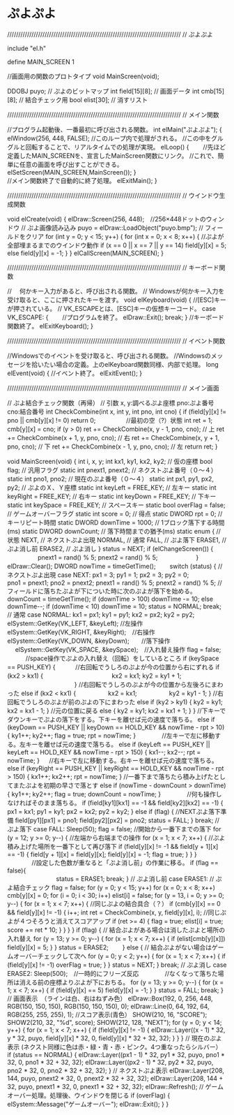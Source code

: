 # ぷよぷよ

///////////////////////////////////////////////////////////////////////////////
//	ぷよぷよ

include "el.h"

define MAIN_SCREEN 1

//画面用の関数のプロトタイプ
void MainScreen(void);

DDOBJ puyo;				// ぷよのビットマップ
int field[15][8];		// 画面データ
int cmb[15][8];			// 結合チェック用
bool elist[30];			// 消すリスト

///////////////////////////////////////////////////////////////////////////////
//	メイン関数

//プログラム起動後、一番最初に呼び出される関数。
int elMain("ぷよぷよ");
{
	elWindow(256, 448, FALSE);
	//このループ内で処理がされる。
	//この中をグルグルと回転することで、リアルタイムでの処理が実現。
	elLoop()
	{
　　//先ほど定義したMAIN_SCREENを、宣言したMainScreen関数にリンク。
	//これで、簡単に任意の画面を呼び出すことができる。
		elSetScreen(MAIN_SCREEN,MainScreen());
	}	
	//メイン関数終了で自動的に終了処理。
	elExitMain();
}

///////////////////////////////////////////////////////////////////////////////
//	ウインドウ生成関数

void elCreate(void)
{
	elDraw::Screen(256, 448);　//256×448ドットのウィンドウ
	// ぷよ画像読み込み
	puyo = elDraw::LoadObject("puyo.bmp");
	// フィールドをクリア
	for (int y = 0; y < 15; y++) {
		for (int x = 0; x < 8; x++) {
    //ぷよが全部埋まるまでのウインドウ動作
			if (x == 0 || x == 7 || y == 14) field[y][x] = 5;
			else field[y][x] = -1;
		}
	}
	elCallScreen(MAIN_SCREEN);
}

///////////////////////////////////////////////////////////////////////////////
//	キーボード関数

// 　何かキー入力があると、呼び出される関数。
// Windowsが何かキー入力を受け取ると、ここに押されたキーを渡す。
void elKeyboard(void)
{
	//[ESC]キーが押されている。
	// VK_ESCAPEとは、[ESC]キーの仮想キーコード。
case VK_ESCAPE:
	{
　　//プログラムを終了。
		elDraw::Exit();
		break;
	}
  //キーボード関数終了。
	elExitKeyboard();
}

///////////////////////////////////////////////////////////////////////////////
//	イベント関数

//Windowsでのイベントを受け取ると、呼び出される関数。
//Windowsのメッセージを拾いたい場合の定義。上のelKeyboard関数同様、内部で処理。
long elEvent(void)
{
//イベント終了。
	elExitEvent();
}

///////////////////////////////////////////////////////////////////////////////
//	メイン画面

// ぷよ結合チェック関数（再帰）
// 引数 x, y:調べるぷよ座標 pno:ぷよ番号 cno:結合番号
int CheckCombine(int x, int y, int pno, int cno)
{
	if (field[y][x] != pno || cmb[y][x] != 0) return 0;　　　　　//最初の空（?）状態
	int ret = 1;
	cmb[y][x] = cno;
	if (y > 0) ret += CheckCombine(x, y - 1, pno, cno);		// 上
	ret += CheckCombine(x + 1, y, pno, cno);		         // 右
	ret += CheckCombine(x, y + 1, pno, cno);			// 下
	ret += CheckCombine(x - 1, y, pno, cno);			// 左
	return ret;
}

void MainScreen(void)
{
	int i, x, y;
	int kx1, ky1, kx2, ky2;			// 仮の座標
	bool flag;						// 汎用フラグ
	static int pnext1, pnext2;		// ネクストぷよ番号（０～４）
	static int pno1, pno2;			// 現在のぷよ番号（０～４）
	static int px1, py1, px2, py2;	// ぷよのＸ、Ｙ座標
	static int keyLeft = FREE_KEY;	// 左キー
	static int keyRight = FREE_KEY;	// 右キー
	static int keyDown = FREE_KEY;	// 下キー
	static int keySpace = FREE_KEY;	// スペースキー
	static bool overFlag = false;	// ゲームオーバーフラグ
	static int score = 0;			// 得点
	static DWORD rpt = 0;			// キーリピート時間
	static DWORD downTime = 1000;	// 1ブロック落下する時間(ms)
	static DWORD downCount;			// 落下時間までの猶予(ms)
	static enum {					// 状態
		NEXT,						// ネクストぷよ出現
		NORMAL,						// 通常
		FALL,						// ぷよ落下
		ERASE1,						// ぷよ消し前
		ERASE2,						// ぷよ消し
	} status = NEXT;
	if (elChangeScreen()) {
　　　　　pnext1 = rand() % 5; pnext2 = rand() % 5;
　　　　　　}
	elDraw::Clear();
	DWORD nowTime = timeGetTime();　　
	switch (status) {
	// ネクストぷよ出現
	case NEXT:
		px1 = 3; py1 = 1; px2 = 3; py2 = 0;　　　　　　
		pno1 = pnext1; pno2 = pnext2;
		pnext1 = rand() % 5; pnext2 = rand() % 5;
	//フィールドに落ちたぷよが下についた時に次のぷよが落下を始める。
		downCount = timeGetTime();
		if (downTime > 100) downTime -= 10;
		else downTime--;
		if (downTime < 10) downTime = 10;
		status = NORMAL;
		break;
	// 通常
	case NORMAL:
		kx1 = px1; ky1 = py1;
		kx2 = px2; ky2 = py2;
		elSystem::GetKey(VK_LEFT, &keyLeft);    //左操作
		elSystem::GetKey(VK_RIGHT, &keyRight);　//右操作
		elSystem::GetKey(VK_DOWN, &keyDown);　　//落下操作
	　	elSystem::GetKey(VK_SPACE, &keySpace);　//入れ替え操作
		flag = false;
　　　//space操作でぷよの入れ替え（回転）をしているところ
		if (keySpace == PUSH_KEY) {
　　　//右回転でうしろのぷよが今の位置から右にずれる
			if (kx2 > kx1) {　
　　　　　　　　　　kx2 = kx1; 
		ky2 = ky1 + 1;
　　　　　　　　　　　}
	//右回転でうしろのぷよが今の位置から左後ろにまわった
			else if (kx2 < kx1) {　　　　
	　kx2 = kx1; 
　　　　　ky2 = ky1 - 1;
	}
    //右回転でうしろのぷよが前のぷよの下にまわった
			else if (ky2 > ky1) {
	ky2 = ky1; 
	kx2 = kx1 - 1;
	}
	//元の位置に戻る
			else {
	ky2 = ky1; 
	kx2 = kx1 + 1;
	}
		} 
	//下キーでダウンキーでぷよの落下をする。下キーを離せば元の速度で落ちる。
	else if (keyDown == PUSH_KEY || keyDown == HOLD_KEY && nowTime - rpt > 10) {
			ky1++; ky2++; flag = true; rpt = nowTime;
		} 
　　　　//左キーで左に移動する。左キーを離せば元の速度で落ちる。
	else if (keyLeft == PUSH_KEY || keyLeft == HOLD_KEY && nowTime - rpt > 150) {
			kx1--; kx2--; rpt = nowTime;
		} 
　	//右キーで左に移動する。右キーを離せば元の速度で落ちる。
	else if (keyRight == PUSH_KEY || keyRight == HOLD_KEY && nowTime - rpt > 150) {
			kx1++; kx2++; rpt = nowTime;
		} 
	//一番下まで落ちたら積み上げたとしてまたぷよを初期の早さで落とす
	else if (nowTime - downCount > downTime) {
			ky1++; ky2++; flag = true; downCount = nowTime;
		}
　　　　//何も操作しなければそのまま落ちる。
		if (field[ky1][kx1] == -1 && field[ky2][kx2] == -1) {
			px1 = kx1; py1 = ky1;
			px2 = kx2; py2 = ky2;
		} else if (flag) {
	//NEXTぷよ落下準備
			field[py1][px1] = pno1;
			field[py2][px2] = pno2;
			status = FALL;
		}
		break;
	// ぷよ落下
	case FALL:
		Sleep(50);
		flag = false;
	//開始から一番下までの落下
		for (y = 12; y >= 0; y--) {
	//左端から右端までの操作
			for (x = 1; x < 7; x++) {
        //ぷよ積み上げた場所を一番下として再び落下
				if (field[y][x] != -1 && field[y + 1][x] == -1) {
					field[y + 1][x] = field[y][x];
					field[y][x] = -1;
					flag = true;
				}
			}
		}
　　　　//設定した色数が重なると「ぷよ消し前」の作業に移る。
		if (flag == false){     
　　　　　　　　status = ERASE1;
		break;
}
	// ぷよ消し前
	case ERASE1:
		// ぷよ結合チェック
		flag = false;
		for (y = 0; y < 15; y++) for (x = 0; x < 8; x++) cmb[y][x] = 0;
		for (i = 0; i < 30; i++) elist[i] = false;
		for (y = 13, i = 0; y >= 0; y--) {
			for (x = 1; x < 7; x++) {
		//同じぷよの結合具合（？）
				if (cmb[y][x] == 0 && field[y][x] != -1) {
					i++;
					int ret = CheckCombine(x, y, field[y][x], i);
	                               //同じぷよが４つそろうと消えてスコアアップ
					if (ret >= 4) {
						flag = true;
						elist[i] = true;
						score += ret * 10;
					}
				}
			}
		}
		if (flag) {
			// 結合ぷよがある場合は消したぷよと場所の入れ替え
			for (y = 13; y >= 0; y--) {
				for (x = 1; x < 7; x++) {
					if (elist[cmb[y][x]]) field[y][x] = 5;
				}
			}
			status = ERASE2;　　
		} else {
			// 結合ぷよがない場合はゲームオーバーチェックして次へ
			for (y = 0; y < 2; y++) {
				for (x = 1; x < 7; x++) {
					if (field[y][x] != -1) overFlag = true;
				}
			}
			status = NEXT;
		}
		break;
	// ぷよ消し
	case ERASE2:
		Sleep(500);　//一時的にフリーズ反応
　　　　//なくなって落ちた場所は消える前の座標よりぷよが下におちる。
		for (y = 13; y >= 0; y--) {
			for (x = 1; x < 7; x++) {
				if (field[y][x] == 5) field[y][x] = -1;
			}
		}
		status = FALL;
		break;
	}
	// 画面表示　（ラインは白、右はねずみ色）
	elDraw::Box(192, 0, 256, 448, RGB(150, 150, 150), RGB(150, 150, 150), 0);
	elDraw::Line(0, 64, 192, 64, RGB(255, 255, 255), 1);
	//スコア表示(青色）
	SHOW(210, 16, "SCORE");
	SHOW2(210, 32, "%d", score);
	SHOW(212, 128, "NEXT");
	for (y = 0; y < 14; y++) {
		for (x = 1; x < 7; x++) {
			if (field[y][x] != -1) {
				elDraw::Layer((x - 1) * 32, y * 32, puyo,
					field[y][x] * 32, 0, field[y][x] * 32 + 32, 32);
			}
		}
	}
	// 現在のぷよ表示 (ネクスト同様に色は赤・緑・青・赤・ピンク。4つ重なったらシルバー）
	if (status == NORMAL) {
		elDraw::Layer((px1 - 1) * 32, py1 * 32,
			puyo, pno1 * 32, 0, pno1 * 32 + 32, 32);
		elDraw::Layer((px2 - 1) * 32, py2 * 32,
			puyo, pno2 * 32, 0, pno2 * 32 + 32, 32);
	}
	// ネクストぷよ表示
	elDraw::Layer(208, 144, puyo, pnext2 * 32, 0, pnext2 * 32 + 32, 32);
	elDraw::Layer(208, 144 + 32, puyo, pnext1 * 32, 0, pnext1 * 32 + 32, 32);
	elDraw::Refresh();
	// ゲームオーバー処理。処理後、ウインドウを閉じる
	if (overFlag) {
		elSystem::Message("ゲームオーバー");
		elDraw::Exit();
	}
}
